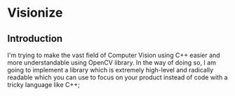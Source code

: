 # Visionize

## Introduction

I'm trying to make the vast field of Computer Vision using C++ easier and more understandable using OpenCV library. In the way of doing so, I am going to implement a library which is extremely high-level and radically readable which you can use to focus on your product instead of code with a tricky language like C++;
